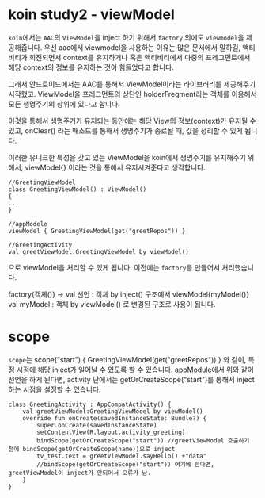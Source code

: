 # koin study2 - viewModel

`koin`에서는 `AAC`의 `ViewModel`을 inject 하기 위해서 `factory` 외에도 `viewmodel`을 제공해줍니다.
우선 aac에서 viewmodel을 사용하는 이유는 많은 문서에서 말하길, 액티비티가 회전되면서 context를 유지하거나
혹은 액티비티에서 다중의 프레그먼트에서 해당 context의 정보를 유지하는 것이 힘들었다고 합니다.

그래서 안드로이드에서는 AAC를 통해서 ViewModel이라는 라이브러리를 제공해주기 시작했고.
ViewModel을 프레그먼트의 상단인 holderFregment라는 객체를 이용해서 모든 생명주기의 상위에 있다고 합니다.

이것을 통해서 생명주기가 유지되는 동안에는 해당 View의 정보(context)가 유지될 수 있고,
onClear() 라는 매소드를 통해서 생명주기가 종료될 때, 값을 정리할 수 있게 됩니다.

이러한 유니크한 특성을 갖고 있는 ViewModel을 koin에서 생명주기를 유지해주기 위해서,
viewModel{} 이라는 것을 통해서 유지시켜준다고 생각합니다.
```
//GreetingViewModel
class GreetingViewModel() : ViewModel()
{
...
}

//appModele
viewModel { GreetingViewModel(get("greetRepos")) }

//GreetingActivity
val greetViewModel:GreetingViewModel by viewModel()

```
으로 viewModel을 처리할 수 있게 됩니다. 이전에는 `factory`를 만들어서 처리했습니다.

factory{객체()} -> val 선언 : 객체 by inject() 구조에서 viewModel{myModel()} val myModel : 객체 by viewModel()
로 변경된 구조로 사용이 됩니다.

# scope

`scope`는 scope("start") { GreetingViewModel(get("greetRepos")) } 와 같이, 특정 시점에 해당
inject가 일어날 수 있도록 할 수 있습니다.
appModule에서 위와 같이 선언을 하게 된다면, activity 단에서는 getOrCreateScope("start")를 통해서
inject하는 시점을 설정할 수 있습니다.
```
class GreetingActivity : AppCompatActivity() {
    val greetViewModel:GreetingViewModel by viewModel()
    override fun onCreate(savedInstanceState: Bundle?) {
        super.onCreate(savedInstanceState)
        setContentView(R.layout.activity_greeting)
        bindScope(getOrCreateScope("start")) //greetViewModel 호출하기 전에 bindScope(getOrCreateScope(name))으로 inject
        tv_test.text = greetViewModel.sayHello() +"data"
        //bindScope(getOrCreateScope("start")) 여기에 한다면, greetViewModel이 inject가 안되어서 오류가 남.
    }
}
```
